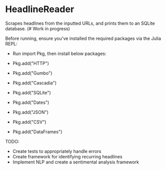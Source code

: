 # HeadlineReader
Scrapes headlines from the inputted URLs, and prints them to an SQLite database. (# Work in progress)

Before running, ensure you've installed the required packages via the Julia REPL:

- Run import Pkg, then install below packages:

- Pkg.add("HTTP")
- Pkg.add("Gumbo")
- Pkg.add("Cascadia")
- Pkg.add("SQLite")
- Pkg.add("Dates")
- Pkg.add("JSON")
- Pkg.add("CSV")
- Pkg.add("DataFrames")

TODO:
- Create tests to appropriately handle errors
- Create framework for identifying recurring headlines
- Implement NLP and create a sentimental analysis framework

